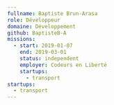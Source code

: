 ```yaml
---
fullname: Baptiste Brun-Arasa
role: Développeur
domaine: Développement
github: BaptisteB-A
missions:
  - start: 2019-01-07
    end: 2019-03-01
    status: independent
    employer: Codeurs en Liberté
    startups:
      - transport
startups:
  - transport
---
```

